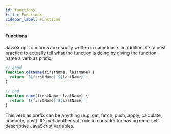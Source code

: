 ```yaml
---
id: functions
title: Functions
sidebar_label: Functions
---
```


#### Functions

JavaScript functions are usually written in camelcase. In addition, it's a best practice to actually tell what the function is doing by giving the function name a verb as prefix.

  ```js
  // good
  function getName(firstName, lastName) {
    return `${firstName} ${lastName}`;
  }

  // bad
  function name(firstName, lastName) {
    return `${firstName} ${lastName}`;
  }
  ```

This verb as prefix can be anything (e.g. get, fetch, push, apply, calculate, compute, post). It's yet another soft rule to consider for having more self-descriptive JavaScript variables.
